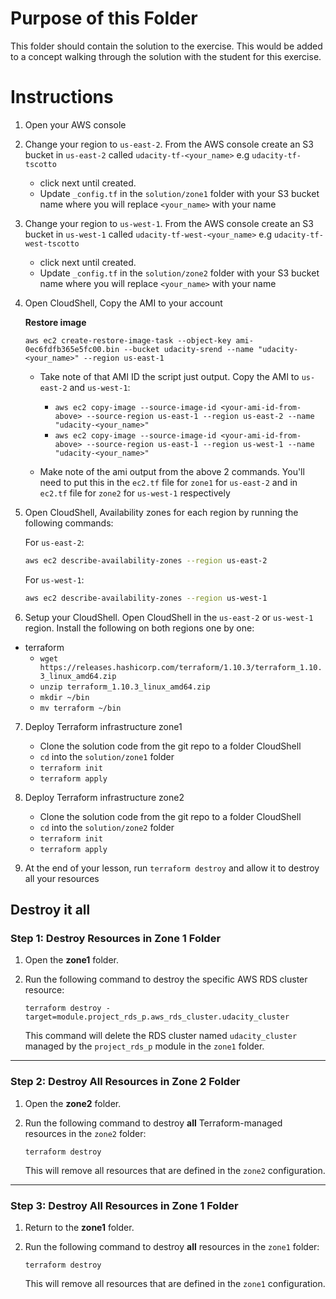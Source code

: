 # Purpose of this Folder

This folder should contain the solution to the exercise. This would be added to a concept walking through the solution with the student for this exercise.

# Instructions
1. Open your AWS console

2. Change your region to `us-east-2`. From the AWS console create an S3 bucket in `us-east-2` called `udacity-tf-<your_name>` e.g `udacity-tf-tscotto`
    - click next until created.
    - Update `_config.tf` in the `solution/zone1` folder with your S3 bucket name where you will replace `<your_name>` with your name

3. Change your region to `us-west-1`. From the AWS console create an S3 bucket in `us-west-1` called `udacity-tf-west-<your_name>` e.g `udacity-tf-west-tscotto`
    - click next until created.
    - Update `_config.tf` in the `solution/zone2` folder with your S3 bucket name where you will replace `<your_name>` with your name

4. Open CloudShell, Copy the AMI to your account

   **Restore image**
    ```shell
    aws ec2 create-restore-image-task --object-key ami-0ec6fdfb365e5fc00.bin --bucket udacity-srend --name "udacity-<your_name>" --region us-east-1
    ```
    <!-- - Replace the owner field in `_data.tf` with your Amazon owner ID assigned on the AMI (you can get this in the console by going to EC2 - AMIs and selecting the Owned by me at the top filter) -->
    - Take note of that AMI ID the script just output. Copy the AMI to `us-east-2` and `us-west-1`:
        - `aws ec2 copy-image --source-image-id <your-ami-id-from-above> --source-region us-east-1 --region us-east-2 --name "udacity-<your_name>"`
        - `aws ec2 copy-image --source-image-id <your-ami-id-from-above> --source-region us-east-1 --region us-west-1 --name "udacity-<your_name>"`

    - Make note of the ami output from the above 2 commands. You'll need to put this in the `ec2.tf` file for `zone1` for `us-east-2` and in `ec2.tf` file for `zone2` for `us-west-1` respectively

    <!-- - Set your aws cli config to `us-east-2` -->

5. Open CloudShell, Availability zones for each region by running the following commands:

    For `us-east-2`:
    ```bash
    aws ec2 describe-availability-zones --region us-east-2
    ```

    For `us-west-1`:
    ```bash
    aws ec2 describe-availability-zones --region us-west-1
    ```

6. Setup your CloudShell. Open CloudShell in the `us-east-2` or `us-west-1` region. Install the following on both regions one by one:

- terraform
    - `wget https://releases.hashicorp.com/terraform/1.10.3/terraform_1.10.3_linux_amd64.zip`
    - `unzip terraform_1.10.3_linux_amd64.zip`
    - `mkdir ~/bin`
    - `mv terraform ~/bin`

7. Deploy Terraform infrastructure zone1
    - Clone the solution code from the git repo to a folder CloudShell
    - `cd` into the `solution/zone1` folder
    - `terraform init`
    - `terraform apply`

8. Deploy Terraform infrastructure zone2
    - Clone the solution code from the git repo to a folder CloudShell
    - `cd` into the `solution/zone2` folder
    - `terraform init`
    - `terraform apply`

9. At the end of your lesson, run `terraform destroy` and allow it to destroy all your resources

## Destroy it all
### Step 1: Destroy Resources in Zone 1 Folder

1. Open the **zone1** folder.
2. Run the following command to destroy the specific AWS RDS cluster resource:

   ```
   terraform destroy -target=module.project_rds_p.aws_rds_cluster.udacity_cluster
   ```

   This command will delete the RDS cluster named `udacity_cluster` managed by the `project_rds_p` module in the `zone1` folder.

---

### Step 2: Destroy All Resources in Zone 2 Folder

1. Open the **zone2** folder.
2. Run the following command to destroy **all** Terraform-managed resources in the `zone2` folder:

   ```
   terraform destroy
   ```

   This will remove all resources that are defined in the `zone2` configuration.

---

### Step 3: Destroy All Resources in Zone 1 Folder

1. Return to the **zone1** folder.
2. Run the following command to destroy **all** resources in the `zone1` folder:

   ```
   terraform destroy
   ```

   This will remove all resources that are defined in the `zone1` configuration.
